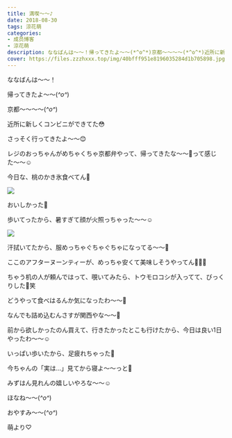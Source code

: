 ```yaml
---
title: 満喫〜〜♪
date: 2018-08-30
tags: 涼花萌
categories: 
- 成员博客
- 涼花萌
description: ななばんは〜〜！帰ってきたよ〜〜(*^o^*)京都〜〜〜〜(*^o^*)近所に新しくコンビニができてた😳さっそく行ってきたよ〜〜😊レジのおっちゃんがめ...
cover: https://files.zzzhxxx.top/img/40bfff951e8196035284d1b705898.jpg 
---
```







ななばんは〜〜！






帰ってきたよ〜〜(*^o^*)



京都〜〜〜〜(*^o^*)






近所に新しくコンビニができてた😳


さっそく行ってきたよ〜〜😊



レジのおっちゃんがめちゃくちゃ京都弁やって、帰ってきたな〜〜💓って感じた〜〜☺️











今日な、桃のかき氷食べてん🍑


![](https://files.zzzhxxx.top/img/40bfff951e8196035284d1b705898.jpg)





おいしかった💓






歩いてったから、暑すぎて顔が火照っちゃった〜〜☺️



![](https://files.zzzhxxx.top/img/40bfff951e8196035284d1b705898-01.jpg)







汗拭いてたから、服めっちゃぐちゃぐちゃになってる〜〜🙈






ここのアフターヌーンティーが、めっちゃ安くて美味しそうやってん🍰💓💓





ちゃう机の人が頼んではって、覗いてみたら、トウモロコシが入ってて、びっくりした🙈笑




どうやって食べはるんか気になったわ〜〜🌽





なんでも詰め込むんさすが関西やな〜〜🌽










前から欲しかったのん買えて、行きたかったとこも行けたから、今日は良い1日やったわ〜〜☺️




いっぱい歩いたから、足疲れちゃった🍬









今ちゃんの「実は…」見てから寝よ〜〜っと💓



みずはん見れんの嬉しいやろな〜〜☺️






ほなね〜〜(*^o^*)



おやすみ〜〜(*^o^*)




萌より♡


